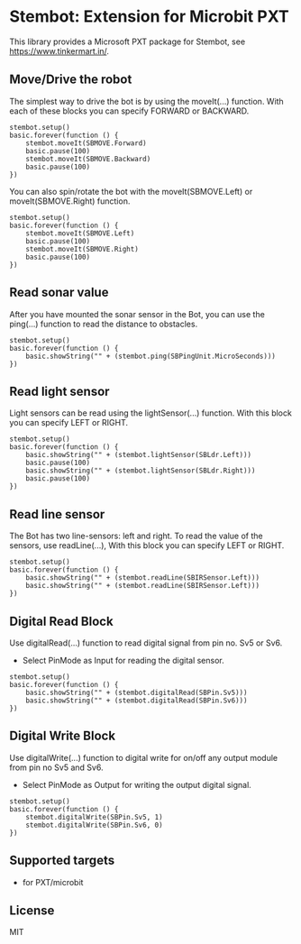 # Stembot: Extension for Microbit PXT

This library provides a Microsoft PXT package for Stembot, see https://www.tinkermart.in/.

## Move/Drive the robot

The simplest way to drive the bot is by using the moveIt(...) function. With each of these blocks you can specify FORWARD or BACKWARD.
```blocks
stembot.setup()
basic.forever(function () {
    stembot.moveIt(SBMOVE.Forward)
    basic.pause(100)
    stembot.moveIt(SBMOVE.Backward)
    basic.pause(100)
})
```

You can also spin/rotate the bot with the moveIt(SBMOVE.Left) or moveIt(SBMOVE.Right) function.
```blocks
stembot.setup()
basic.forever(function () {
    stembot.moveIt(SBMOVE.Left)
    basic.pause(100)
    stembot.moveIt(SBMOVE.Right)
    basic.pause(100)
})
```

## Read sonar value

After you have mounted the sonar sensor in the Bot, you can use the ping(...) function to read the distance to obstacles.
```blocks
stembot.setup()
basic.forever(function () {
    basic.showString("" + (stembot.ping(SBPingUnit.MicroSeconds)))
})
```

## Read light sensor

Light sensors can be read using the lightSensor(...) function. With this block you can specify LEFT or RIGHT.
```blocks
stembot.setup()
basic.forever(function () {
    basic.showString("" + (stembot.lightSensor(SBLdr.Left)))
    basic.pause(100)
    basic.showString("" + (stembot.lightSensor(SBLdr.Right)))
    basic.pause(100)
})
```

## Read line sensor

The Bot has two line-sensors: left and right. To read the value of the sensors, use readLine(...), With this block you can specify LEFT or RIGHT.
```blocks
stembot.setup()
basic.forever(function () {
    basic.showString("" + (stembot.readLine(SBIRSensor.Left)))
    basic.showString("" + (stembot.readLine(SBIRSensor.Left)))
})

```

## Digital Read Block

Use digitalRead(...) function to read digital signal from pin no. Sv5 or Sv6.
* Select PinMode as Input for reading the digital sensor.
```blocks
stembot.setup()
basic.forever(function () {
    basic.showString("" + (stembot.digitalRead(SBPin.Sv5)))
    basic.showString("" + (stembot.digitalRead(SBPin.Sv6)))
})
```

## Digital Write Block

Use digitalWrite(...) function to digital write for on/off any output module from pin no Sv5 and Sv6.
* Select PinMode as Output for writing the output digital signal.
```blocks
stembot.setup()
basic.forever(function () {
    stembot.digitalWrite(SBPin.Sv5, 1)
    stembot.digitalWrite(SBPin.Sv6, 0)
})
```

## Supported targets

* for PXT/microbit

## License
MIT
